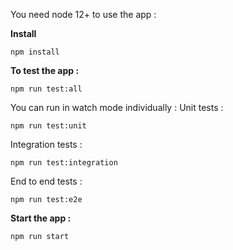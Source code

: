 You need node 12+ to use the app :

**Install**

```
npm install
```

**To test the app :**

```
npm run test:all
```

You can run in watch mode individually :
Unit tests :

```
npm run test:unit
```

Integration tests :

```
npm run test:integration
```

End to end tests :

```
npm run test:e2e
```

**Start the app :**

```
npm run start
```
